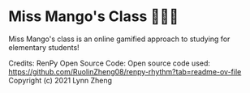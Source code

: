 # Miss Mango's Class 🥭👩‍🏫

Miss Mango's class is an online gamified approach to studying for elementary students! 


Credits:
RenPy Open Source Code:
Open source code used: https://github.com/RuolinZheng08/renpy-rhythm?tab=readme-ov-file
Copyright (c) 2021 Lynn Zheng

